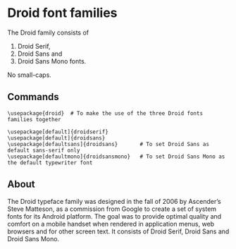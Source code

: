 # Droid font families

The Droid family consists of 
1. Droid Serif, 
2. Droid Sans and 
3. Droid Sans Mono fonts.

No small-caps.

## Commands
```
\usepackage{droid}  # To make the use of the three Droid fonts families together

\usepackage[default]{droidserif}
\usepackage[default]{droidsans}
\usepackage[defaultsans]{droidsans}       # To set Droid Sans as default sans-serif only
\usepackage[defaultmono]{droidsansmono}   # To set Droid Sans Mono as the default typewriter font

```

## About
The Droid typeface family was designed in the fall of 2006 by Ascender’s Steve Matteson, as a commission from Google to create a set of system fonts for its Android platform. The goal was to provide optimal quality and comfort on a mobile handset when rendered in application menus, web browsers and for other screen text. It consists of Droid Serif, Droid Sans and Droid Sans Mono.


